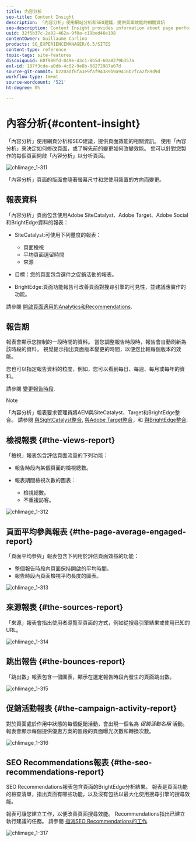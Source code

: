 ```yaml
---
title: 內容分析
seo-title: Content Insight
description: 「內容分析」使用網站分析和SEO建議，提供頁面效能的相關資訊
seo-description: Content Insight provides information about page performance using web analytics and SEO recommendation
uuid: 32f5b37c-2a82-462a-9f0a-c19bed46e198
contentOwner: Guillaume Carlino
products: SG_EXPERIENCEMANAGER/6.5/SITES
content-type: reference
topic-tags: site-features
discoiquuid: 60f980fd-049e-43c1-8b5d-60a8279b357a
exl-id: 187f3cde-a0db-4c02-9e8b-08272987a67d
source-git-commit: b220adf6fa3e9faf94389b9a9416b7fca2f89d9d
workflow-type: tm+mt
source-wordcount: '521'
ht-degree: 0%

---
```


# 內容分析{#content-insight}

「內容分析」使用網頁分析和SEO建議，提供頁面效能的相關資訊。 使用「內容分析」來決定如何修改頁面，或了解先前的變更如何改變效能。 您可以針對您製作的每個頁面開啟「內容分析」以分析頁面。

![chlimage_1-311](assets/chlimage_1-311.png)

「內容分析」頁面的版面會隨著螢幕尺寸和您使用裝置的方向而變更。

## 報表資料

「內容分析」頁面包含使用Adobe SiteCatalyst、Adobe Target、Adobe Social和BrightEdge資料的報表：

* SiteCatalyst:可使用下列量度的報表：

   * 頁面檢視
   * 平均頁面逗留時間
   * 來源

* 目標：您的頁面包含選件之促銷活動的報表。
* BrightEdge:頁面功能報告可改善頁面對搜尋引擎的可見性，並建議應實作的功能。

請參閱 [開啟頁面適用的Analytics和Recommendations](/help/sites-authoring/ci-analyze.md#opening-analytics-and-recommendations-for-a-page).

## 報告期

報表會顯示您控制的一段時間的資料。 當您調整報告時段時，報告會自動刷新為該時段的資料。 視覺提示指出頁面版本變更的時間，以便您比較每個版本的效能。

您也可以指定報告資料的粒度，例如，您可以看到每日、每週、每月或每年的資料。

請參閱 [變更報告時段](/help/sites-authoring/ci-analyze.md#changing-the-reporting-period).

>[!NOTE]
>
>「內容分析」報表要求管理員將AEM與SiteCatalyst、Target和BrightEdge整合。 請參閱 [與SightCatalyst整合](/help/sites-administering/adobeanalytics.md), [與Adobe Target整合](/help/sites-administering/target.md)，和 [與BrightEdge整合](/help/sites-administering/brightedge.md).

## 檢視報表 {#the-views-report}

「檢視」報表包含評估頁面流量的下列功能：

* 報告時段內某個頁面的檢視總數。
* 報表期間檢視次數的圖表：

   * 檢視總數。
   * 不重複訪客。

![chlimage_1-312](assets/chlimage_1-312.png)

## 頁面平均參與報表 {#the-page-average-engaged-report}

「頁面平均參與」報表包含下列用於評估頁面效益的功能：

* 整個報告時段內頁面保持開啟的平均時間。
* 報告時段內頁面檢視平均長度的圖表。

![chlimage_1-313](assets/chlimage_1-313.png)

## 來源報表 {#the-sources-report}

「來源」報表會指出使用者導覽至頁面的方式，例如從搜尋引擎結果或使用已知的URL。

![chlimage_1-314](assets/chlimage_1-314.png)

## 跳出報告 {#the-bounces-report}

「跳出數」報表包含一個圖表，顯示在選定報告時段內發生的頁面跳出數。

![chlimage_1-315](assets/chlimage_1-315.png)

## 促銷活動報表 {#the-campaign-activity-report}

對於頁面處於作用中狀態的每個促銷活動，會出現一個名為 *促銷活動名稱* 活動。 報表會顯示每個提供優惠方案的區段的頁面曝光次數和轉換次數。

![chlimage_1-316](assets/chlimage_1-316.png)

## SEO Recommendations報表 {#the-seo-recommendations-report}

SEO Recommendations報表包含頁面的BrightEdge分析結果。 報表是頁面功能的檢查清單，指出頁面有哪些功能，以及沒有包括以最大化使用搜尋引擎的搜尋效能。

報表可讓您建立工作，以便改善頁面搜尋效能。 Recommendations指出已建立執行建議的任務。 請參閱 [指派SEO Recommendations的工作](/help/sites-authoring/ci-analyze.md#assigning-tasks-for-seo-recommendations).

![chlimage_1-317](assets/chlimage_1-317.png)

